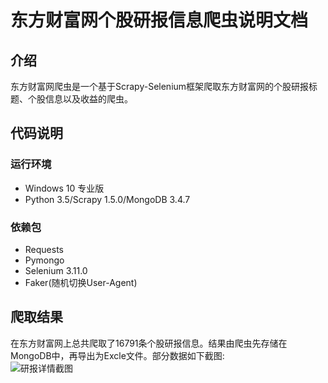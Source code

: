 东方财富网个股研报信息爬虫说明文档
==
介绍
 - 
东方财富网爬虫是一个基于Scrapy-Selenium框架爬取东方财富网的个股研报标题、个股信息以及收益的爬虫。<br>

代码说明
--
### 运行环境
* Windows 10 专业版<br>
* Python 3.5/Scrapy 1.5.0/MongoDB 3.4.7<br>

### 依赖包
* Requests<br>
* Pymongo<br>
* Selenium 3.11.0
* Faker(随机切换User-Agent)<br>

爬取结果
-
在东方财富网上总共爬取了16791条个股研报信息。结果由爬虫先存储在MongoDB中，再导出为Excle文件。部分数据如下截图:<br>
![研报详情截图](https://github.com/lanluyu/jingdong/blob/master/phone.PNG)
